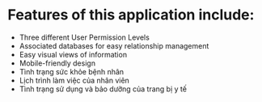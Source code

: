 # Features of this application include:

- Three different User Permission Levels
- Associated databases for easy relationship management
- Easy visual views of information
- Mobile-friendly design
- Tình trạng sức khỏe bệnh nhân
- Lịch trình làm việc của nhân viên
- Tình trạng sử dụng và bảo dưỡng của trang bị y tế
